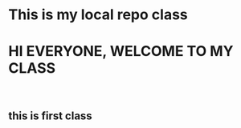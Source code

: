 # This is my local repo  class
<h1> HI EVERYONE, WELCOME TO MY CLASS</H1><br>
<h2> this is first class</h2>